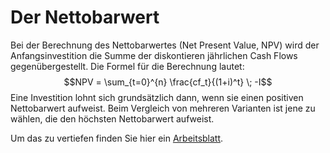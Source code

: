 # Der Nettobarwert

Bei der Berechnung des Nettobarwertes (Net Present Value, NPV) wird der
Anfangsinvestition die Summe der diskontieren jährlichen Cash Flows
gegenübergestellt. Die Formel für die Berechnung lautet:
$$NPV = \sum_{t=0}^{n} \frac{cf_t}{(1+i)^t} \; -I$$
Eine Investition lohnt sich grundsätzlich dann, wenn sie einen positiven
Nettobarwert aufweist. Beim Vergleich von mehreren Varianten ist jene zu
wählen, die den höchsten Nettobarwert aufweist.

Um das zu vertiefen finden Sie hier ein 
[Arbeitsblatt](https://nbviewer.org/github/ProgrammierenNachOFI/Investitionsrechnung/blob/main/docs/npv/npv_sus.ipynb).